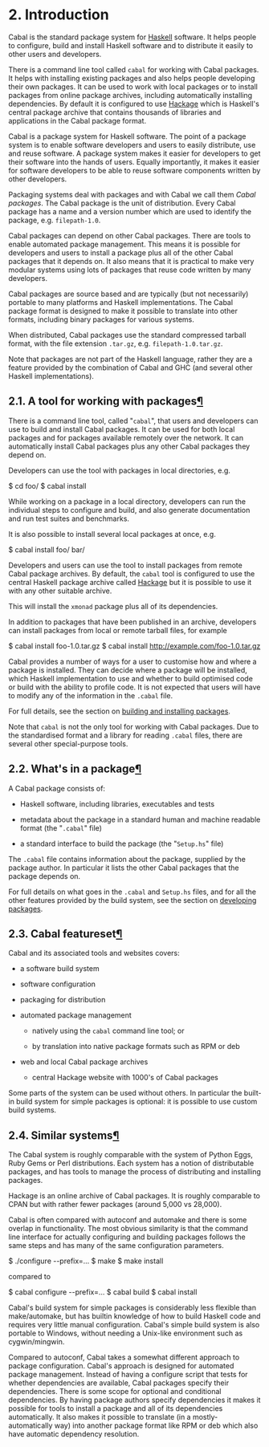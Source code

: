# 2. Introduction

Cabal is the standard package system for [Haskell][1] software. It helps people to configure, build and install Haskell software and to distribute it easily to other users and developers.

There is a command line tool called `cabal` for working with Cabal packages. It helps with installing existing packages and also helps people developing their own packages. It can be used to work with local packages or to install packages from online package archives, including automatically installing dependencies. By default it is configured to use [Hackage][2] which is Haskell's central package archive that contains thousands of libraries and applications in the Cabal package format.

Cabal is a package system for Haskell software. The point of a package system is to enable software developers and users to easily distribute, use and reuse software. A package system makes it easier for developers to get their software into the hands of users. Equally importantly, it makes it easier for software developers to be able to reuse software components written by other developers.

Packaging systems deal with packages and with Cabal we call them _Cabal packages_. The Cabal package is the unit of distribution. Every Cabal package has a name and a version number which are used to identify the package, e.g. `filepath-1.0`.

Cabal packages can depend on other Cabal packages. There are tools to enable automated package management. This means it is possible for developers and users to install a package plus all of the other Cabal packages that it depends on. It also means that it is practical to make very modular systems using lots of packages that reuse code written by many developers.

Cabal packages are source based and are typically (but not necessarily) portable to many platforms and Haskell implementations. The Cabal package format is designed to make it possible to translate into other formats, including binary packages for various systems.

When distributed, Cabal packages use the standard compressed tarball format, with the file extension `.tar.gz`, e.g. `filepath-1.0.tar.gz`.

Note that packages are not part of the Haskell language, rather they are a feature provided by the combination of Cabal and GHC (and several other Haskell implementations).

## 2.1. A tool for working with packages[¶][3]

There is a command line tool, called "`cabal`", that users and developers can use to build and install Cabal packages. It can be used for both local packages and for packages available remotely over the network. It can automatically install Cabal packages plus any other Cabal packages they depend on.

Developers can use the tool with packages in local directories, e.g.

$ cd foo/
$ cabal install

While working on a package in a local directory, developers can run the individual steps to configure and build, and also generate documentation and run test suites and benchmarks.

It is also possible to install several local packages at once, e.g.

$ cabal install foo/ bar/

Developers and users can use the tool to install packages from remote Cabal package archives. By default, the `cabal` tool is configured to use the central Haskell package archive called [Hackage][4] but it is possible to use it with any other suitable archive.

This will install the `xmonad` package plus all of its dependencies.

In addition to packages that have been published in an archive, developers can install packages from local or remote tarball files, for example

$ cabal install foo-1.0.tar.gz
$ cabal install http://example.com/foo-1.0.tar.gz

Cabal provides a number of ways for a user to customise how and where a package is installed. They can decide where a package will be installed, which Haskell implementation to use and whether to build optimised code or build with the ability to profile code. It is not expected that users will have to modify any of the information in the `.cabal` file.

For full details, see the section on [building and installing packages][5].

Note that `cabal` is not the only tool for working with Cabal packages. Due to the standardised format and a library for reading `.cabal` files, there are several other special-purpose tools.

## 2.2. What's in a package[¶][6]

A Cabal package consists of:

-   Haskell software, including libraries, executables and tests
    
-   metadata about the package in a standard human and machine readable format (the "`.cabal`" file)
    
-   a standard interface to build the package (the "`Setup.hs`" file)
    

The `.cabal` file contains information about the package, supplied by the package author. In particular it lists the other Cabal packages that the package depends on.

For full details on what goes in the `.cabal` and `Setup.hs` files, and for all the other features provided by the build system, see the section on [developing packages][7].

## 2.3. Cabal featureset[¶][8]

Cabal and its associated tools and websites covers:

-   a software build system
    
-   software configuration
    
-   packaging for distribution
    
-   automated package management
    
    -   natively using the `cabal` command line tool; or
        
    -   by translation into native package formats such as RPM or deb
        
-   web and local Cabal package archives
    
    -   central Hackage website with 1000's of Cabal packages
        

Some parts of the system can be used without others. In particular the built-in build system for simple packages is optional: it is possible to use custom build systems.

## 2.4. Similar systems[¶][9]

The Cabal system is roughly comparable with the system of Python Eggs, Ruby Gems or Perl distributions. Each system has a notion of distributable packages, and has tools to manage the process of distributing and installing packages.

Hackage is an online archive of Cabal packages. It is roughly comparable to CPAN but with rather fewer packages (around 5,000 vs 28,000).

Cabal is often compared with autoconf and automake and there is some overlap in functionality. The most obvious similarity is that the command line interface for actually configuring and building packages follows the same steps and has many of the same configuration parameters.

$ ./configure --prefix\=...
$ make
$ make install

compared to

$ cabal configure --prefix\=...
$ cabal build
$ cabal install

Cabal's build system for simple packages is considerably less flexible than make/automake, but has builtin knowledge of how to build Haskell code and requires very little manual configuration. Cabal's simple build system is also portable to Windows, without needing a Unix-like environment such as cygwin/mingwin.

Compared to autoconf, Cabal takes a somewhat different approach to package configuration. Cabal's approach is designed for automated package management. Instead of having a configure script that tests for whether dependencies are available, Cabal packages specify their dependencies. There is some scope for optional and conditional dependencies. By having package authors specify dependencies it makes it possible for tools to install a package and all of its dependencies automatically. It also makes it possible to translate (in a mostly-automatically way) into another package format like RPM or deb which also have automatic dependency resolution.

[1]: http://www.haskell.org/
[2]: http://hackage.haskell.org/
[3]: https://cabal.readthedocs.io/en/latest/intro.html#a-tool-for-working-with-packages "Permalink to this headline"
[4]: http://hackage.haskell.org/
[5]: https://cabal.readthedocs.io/en/latest/installing-packages.html
[6]: https://cabal.readthedocs.io/en/latest/intro.html#what-s-in-a-package "Permalink to this headline"
[7]: https://cabal.readthedocs.io/en/latest/developing-packages.html
[8]: https://cabal.readthedocs.io/en/latest/intro.html#cabal-featureset "Permalink to this headline"
[9]: https://cabal.readthedocs.io/en/latest/intro.html#similar-systems "Permalink to this headline"
